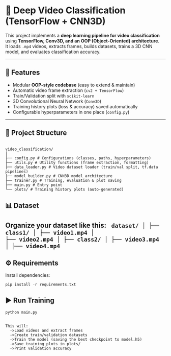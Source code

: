 # 🎥 Deep Video Classification (TensorFlow + CNN3D)

This project implements a **deep learning pipeline for video classification** using **TensorFlow, Conv3D, and an OOP (Object-Oriented) architecture**.  
It loads `.mp4` videos, extracts frames, builds datasets, trains a 3D CNN model, and evaluates classification accuracy.

---

## 🚀 Features
- Modular **OOP-style codebase** (easy to extend & maintain)
- Automatic video frame extraction (`cv2 + TensorFlow`)
- Train/Validation split with `scikit-learn`
- 3D Convolutional Neural Network (`Conv3D`)
- Training history plots (loss & accuracy) saved automatically
- Configurable hyperparameters in one place (`config.py`)

---

## 📂 Project Structure
<code>
video_classification/
│
├── config.py # Configurations (classes, paths, hyperparameters)
├── utils.py # Utility functions (frame extraction, formatting)
├── data_loader.py # Video dataset loader (train/val split, tf.data pipelines)
├── model_builder.py # CNN3D model architecture
├── trainer.py # Training, evaluation & plot saving
├── main.py # Entry point
└── plots/ # Training history plots (auto-generated)
</code>

## 📊 Dataset
Organize your dataset like this:
<code>
dataset/
│
├── class1/
│   ├── video1.mp4
│   ├── video2.mp4
│
├── class2/
│   ├── video3.mp4
│   ├── video4.mp4
</code>
---

## ⚙️ Requirements
Install dependencies:
```python
pip install -r requirements.txt
```
## ▶️ Run Training
```python
python main.py
```
<code>
This will:
  ->Load videos and extract frames
  ->Create train/validation datasets
  ->Train the model (saving the best checkpoint to model.h5)
  ->Save training plots in plots/
  ->Print validation accuracy
</code>


